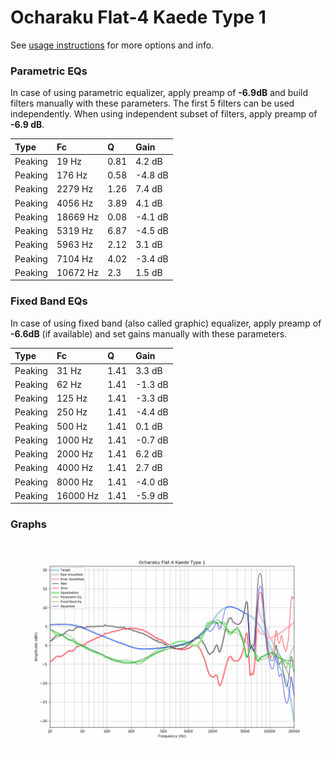 # Ocharaku Flat-4 Kaede Type 1
See [usage instructions](https://github.com/jaakkopasanen/AutoEq#usage) for more options and info.

### Parametric EQs
In case of using parametric equalizer, apply preamp of **-6.9dB** and build filters manually
with these parameters. The first 5 filters can be used independently.
When using independent subset of filters, apply preamp of **-6.9 dB**.

| Type    | Fc       |    Q | Gain    |
|:--------|:---------|:-----|:--------|
| Peaking | 19 Hz    | 0.81 | 4.2 dB  |
| Peaking | 176 Hz   | 0.58 | -4.8 dB |
| Peaking | 2279 Hz  | 1.26 | 7.4 dB  |
| Peaking | 4056 Hz  | 3.89 | 4.1 dB  |
| Peaking | 18669 Hz | 0.08 | -4.1 dB |
| Peaking | 5319 Hz  | 6.87 | -4.5 dB |
| Peaking | 5963 Hz  | 2.12 | 3.1 dB  |
| Peaking | 7104 Hz  | 4.02 | -3.4 dB |
| Peaking | 10672 Hz | 2.3  | 1.5 dB  |

### Fixed Band EQs
In case of using fixed band (also called graphic) equalizer, apply preamp of **-6.6dB**
(if available) and set gains manually with these parameters.

| Type    | Fc       |    Q | Gain    |
|:--------|:---------|:-----|:--------|
| Peaking | 31 Hz    | 1.41 | 3.3 dB  |
| Peaking | 62 Hz    | 1.41 | -1.3 dB |
| Peaking | 125 Hz   | 1.41 | -3.3 dB |
| Peaking | 250 Hz   | 1.41 | -4.4 dB |
| Peaking | 500 Hz   | 1.41 | 0.1 dB  |
| Peaking | 1000 Hz  | 1.41 | -0.7 dB |
| Peaking | 2000 Hz  | 1.41 | 6.2 dB  |
| Peaking | 4000 Hz  | 1.41 | 2.7 dB  |
| Peaking | 8000 Hz  | 1.41 | -4.0 dB |
| Peaking | 16000 Hz | 1.41 | -5.9 dB |

### Graphs
![](./Ocharaku%20Flat-4%20Kaede%20Type%201.png)
